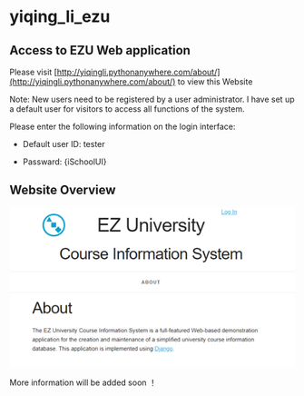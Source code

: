 # yiqing_li_ezu
## Access to EZU Web application 
Please visit [http://yiqingli.pythonanywhere.com/about/](http://yiqingli.pythonanywhere.com/about/) to view this Website

Note: New users need to be registered by a user administrator. I have set up a default user for visitors to access all functions of the system.

Please enter the following information on the login interface:

 * Default user ID: tester

 * Passward: {iSchoolUI}
## Website Overview
![alt text](https://github.com/yiqingl8/yiqingl8.github.io/blob/main/assets/pngs/ezu.png?raw=true)

More information will be added soon ！
